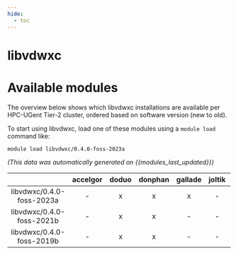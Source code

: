 ```yaml
---
hide:
  - toc
---
```


libvdwxc
========

# Available modules


The overview below shows which libvdwxc installations are available per HPC-UGent Tier-2 cluster, ordered based on software version (new to old).

To start using libvdwxc, load one of these modules using a `module load` command like:

```shell
module load libvdwxc/0.4.0-foss-2023a
```

*(This data was automatically generated on {{modules_last_updated}})*  

| |accelgor|doduo|donphan|gallade|joltik|shinx|skitty|
| :---: | :---: | :---: | :---: | :---: | :---: | :---: | :---: |
|libvdwxc/0.4.0-foss-2023a|-|x|x|x|-|x|x|
|libvdwxc/0.4.0-foss-2021b|-|x|x|-|-|-|-|
|libvdwxc/0.4.0-foss-2019b|-|x|x|-|-|-|-|
